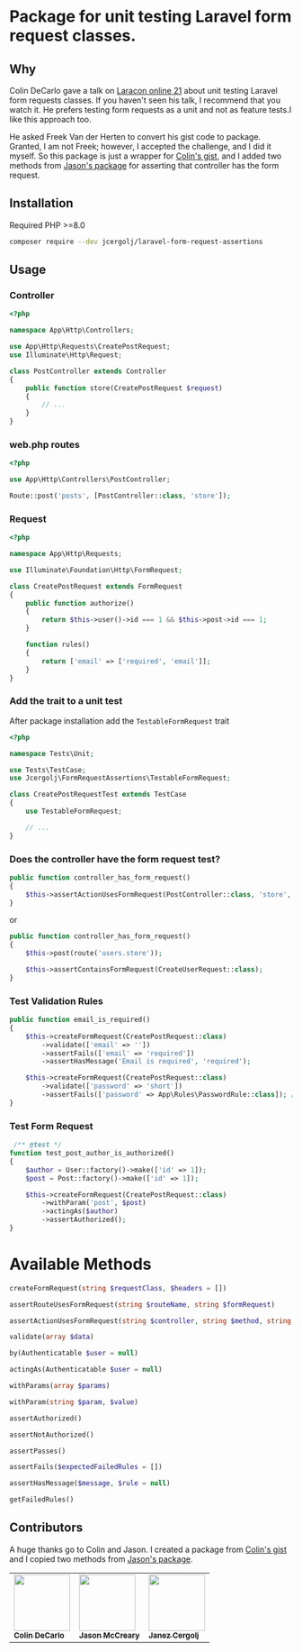# **Package for unit testing Laravel form request classes.**

## Why

Colin DeCarlo gave a talk on [Laracon online 21](https://laracon.net/) about unit testing Laravel form requests classes. If you haven't seen his talk, I recommend that you watch it.
He prefers testing form requests as a unit and not as feature tests.I like this approach too.

He asked Freek Van der Herten to convert his gist code to package. Granted, I am not Freek; however, I accepted the challenge, and I did it myself. So this package is just a wrapper for [Colin's gist](https://gist.github.com/colindecarlo/9ba9bd6524127fee7580ae66c6d4709d), and I added two methods from [Jason's package](https://github.com/jasonmccreary/laravel-test-assertions) for asserting that controller has the form request.

## Installation

Required PHP >=8.0

```bash
composer require --dev jcergolj/laravel-form-request-assertions
```

## Usage

### Controller

```php
<?php

namespace App\Http\Controllers;

use App\Http\Requests\CreatePostRequest;
use Illuminate\Http\Request;

class PostController extends Controller
{
    public function store(CreatePostRequest $request)
    {
        // ...
    }
}
```

### web.php routes

```php
<?php

use App\Http\Controllers\PostController;

Route::post('posts', [PostController::class, 'store']);
```

### Request

```php
<?php

namespace App\Http\Requests;

use Illuminate\Foundation\Http\FormRequest;

class CreatePostRequest extends FormRequest
{
    public function authorize()
    {
	    return $this->user()->id === 1 && $this->post->id === 1;
    }

    function rules()
    {
        return ['email' => ['required', 'email']];
    }
}
```

### Add the trait to a unit test

After package installation add the `TestableFormRequest` trait

```php
<?php

namespace Tests\Unit;

use Tests\TestCase;
use Jcergolj\FormRequestAssertions\TestableFormRequest;

class CreatePostRequestTest extends TestCase
{
    use TestableFormRequest;

    // ...
}
```

### Does the controller have the form request test?

```php
public function controller_has_form_request()
{
    $this->assertActionUsesFormRequest(PostController::class, 'store', CreatePostRequest::class);
}
```

or

```php
public function controller_has_form_request()
{
    $this->post(route('users.store'));

    $this->assertContainsFormRequest(CreateUserRequest::class);
}
```

### Test Validation Rules

```php
public function email_is_required()
{
    $this->createFormRequest(CreatePostRequest::class)
        ->validate(['email' => ''])
        ->assertFails(['email' => 'required'])
	    ->assertHasMessage('Email is required', 'required');

    $this->createFormRequest(CreatePostRequest::class)
        ->validate(['password' => 'short'])
        ->assertFails(['password' => App\Rules\PasswordRule::class]); //custom password rule class
}
```

### Test Form Request

```php
 /** @test */
function test_post_author_is_authorized()
{
    $author = User::factory()->make(['id' => 1]);
    $post = Post::factory()->make(['id' => 1]);

    $this->createFormRequest(CreatePostRequest::class)
        ->withParam('post', $post)
        ->actingAs($author)
        ->assertAuthorized();
}
```

# Available Methods

```php
createFormRequest(string $requestClass, $headers = [])
```

```php
assertRouteUsesFormRequest(string $routeName, string $formRequest)
```

```php
assertActionUsesFormRequest(string $controller, string $method, string $form_request)
```

```php
validate(array $data)
```

```php
by(Authenticatable $user = null)
```

```php
actingAs(Authenticatable $user = null)
```

```php
withParams(array $params)
```

```php
withParam(string $param, $value)
```

```php
assertAuthorized()
```

```php
assertNotAuthorized()
```

```php
assertPasses()
```

```php
assertFails($expectedFailedRules = [])
```

```php
assertHasMessage($message, $rule = null)
```

```php
getFailedRules()
```

## Contributors

A huge thanks go to Colin and Jason. I created a package from [Colin's gist](https://gist.github.com/colindecarlo/9ba9bd6524127fee7580ae66c6d4709d) and I copied two methods from [Jason's package](https://github.com/jasonmccreary/laravel-test-assertions).

<table>
<tr>
<td>
<a href="https://gist.github.com/colindecarlo">
<img src="https://avatars.githubusercontent.com/u/682860?v=4" width="100px">
<br />
<sub>
<b>Colin DeCarlo</b>
</sub>
</a>
</td>
<td>
<a href="https://github.com/jasonmccreary">
<img src="https://avatars.githubusercontent.com/u/161071?v=4" width="100px">
<br />
<sub>
<b>Jason McCreary</b>
</sub>
</a>
</td>
<td>
<a href="https://github.com/jcergolj">
<img src="https://avatars0.githubusercontent.com/u/6940394?s=460&amp;u=b4eaa035a3526a442d7d09dbf4d9d3ca63bfc1a5&amp;v=4" width="100px">
<br />
<sub>
<b>Janez Cergolj</b>
</sub>
</a>
</td>
</tr>
</table>
